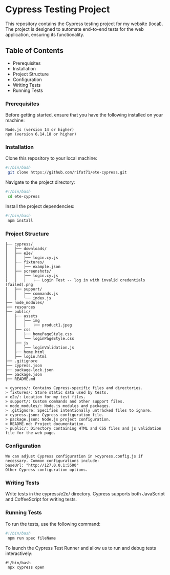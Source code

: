 # Cypress Testing Project
This repository contains the Cypress testing project for my website (local). The project is designed to automate end-to-end tests for the web application, ensuring its functionality.

## Table of Contents
* Prerequisites
* Installation
* Project Structure
* Configuration
* Writing Tests
* Running Tests

### Prerequisites
Before getting started, ensure that you have the following installed on your machine:
```
Node.js (version 14 or higher)
npm (version 6.14.18 or higher)
```
### Installation
Clone this repository to your local machine:
```bash
#!/bin/bash
 git clone https://github.com/rifat71/ete-cypress.git
```
Navigate to the project directory:
```bash
#!/bin/bash
 cd ete-cypress
```
Install the project dependencies:
```bash
#!/bin/bash
 npm install
```

### Project Structure
```
├── cypress/
│   ├── downloads/
│   ├── e2e/
│   │   ├── login.cy.js
│   ├── fixtures/
│   │   ├── example.json
│   ├── screenshots/
│   │   ├── login.cy.js
|   │   |   ├── Login Test -- log in with invalid credentials (failed).png
│   ├── support/
│   │   ├── commands.js
│   │   └── index.js
├── node_modules/
├── resources
├── public/
│   ├── assets
│   │   ├── img
│   │   │   ├── product1.jpeg
│   ├── css
│   │   ├── homePageStyle.css
│   │   └── loginPageStyle.css
│   ├── js 
│   │   ├── loginValidation.js
│   ├── home.html
│   ├── login.html
├── .gitignore
├── cypress.json
├── package-lock.json
├── package.json
├── README.md
```
```
> cypress/: Contains Cypress-specific files and directories.
> fixtures/: Store static data used by tests.
> e2e/: Location for my test files.
> support/: Custom commands and other support files.
> node_modules/: Node.js modules and packages.
> .gitignore: Specifies intentionally untracked files to ignore.
> cypress.json: Cypress configuration file.
> package.json: Node.js project configuration.
> README.md: Project documentation.
> public/: Directory containing HTML and CSS files and js validation file for the web page.
```
### Configuration
```
We can adjust Cypress configuration in >cypress.config.js if necessary. Common configurations include:
baseUrl: "http://127.0.0.1:5500"
Other Cypress configuration options.
```
### Writing Tests
Write tests in the cypress/e2e/ directory. Cypress supports both JavaScript and CoffeeScript for writing tests.

### Running Tests
To run the tests, use the following command:
```bash
#!/bin/bash
 npm run spec fileName
```
To launch the Cypress Test Runner and allow us to run and debug tests interactively:
```
#!/bin/bash
 npx cypress open
```

